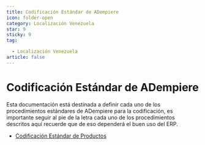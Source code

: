 ```yaml
---
title: Codificación Estándar de ADempiere
icon: folder-open
category: Localización Venezuela
star: 9
sticky: 9
tag:

  - Localización Venezuela
article: false
---
```


**Codificación Estándar de ADempiere**
======================================

Esta documentación está destinada a definir cada uno de los procedimientos estándares de ADempiere para la codificación, es importante seguir al pie de la letra cada uno de los procedimientos descritos aquí recuerde que de eso dependerá el buen uso del ERP.

- [Codificación Estándar de Productos](product/README.md)
